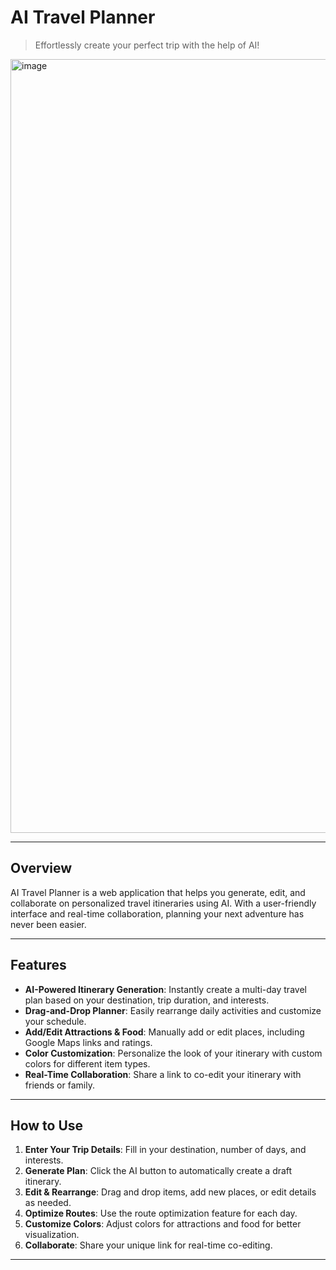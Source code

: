 # AI Travel Planner

> Effortlessly create your perfect trip with the help of AI!
<img width="1238" alt="image" src="https://github.com/user-attachments/assets/9157ade5-505a-47b5-963a-ec9b78633655" />

---

## Overview

AI Travel Planner is a web application that helps you generate, edit, and collaborate on personalized travel itineraries using AI. With a user-friendly interface and real-time collaboration, planning your next adventure has never been easier.

---

## Features

- **AI-Powered Itinerary Generation**: Instantly create a multi-day travel plan based on your destination, trip duration, and interests.
- **Drag-and-Drop Planner**: Easily rearrange daily activities and customize your schedule.
- **Add/Edit Attractions & Food**: Manually add or edit places, including Google Maps links and ratings.
- **Color Customization**: Personalize the look of your itinerary with custom colors for different item types.
- **Real-Time Collaboration**: Share a link to co-edit your itinerary with friends or family.

---

## How to Use

1. **Enter Your Trip Details**: Fill in your destination, number of days, and interests.
2. **Generate Plan**: Click the AI button to automatically create a draft itinerary.
3. **Edit & Rearrange**: Drag and drop items, add new places, or edit details as needed.
4. **Optimize Routes**: Use the route optimization feature for each day.
5. **Customize Colors**: Adjust colors for attractions and food for better visualization.
6. **Collaborate**: Share your unique link for real-time co-editing.

---

